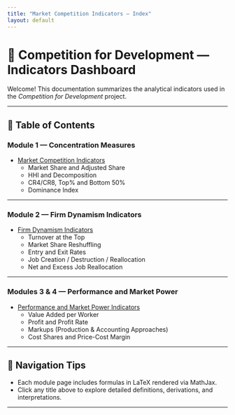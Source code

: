 ```yaml
---
title: "Market Competition Indicators – Index"
layout: default
---
```


# 📘 Competition for Development — Indicators Dashboard

Welcome! This documentation summarizes the analytical indicators used in the *Competition for Development* project.

---

## 📑 Table of Contents

### **Module 1 — Concentration Measures**
- [Market Competition Indicators](./module1_competition.md)
  - Market Share and Adjusted Share  
  - HHI and Decomposition  
  - CR4/CR8, Top% and Bottom 50%  
  - Dominance Index  

---

### **Module 2 — Firm Dynamism Indicators**
- [Firm Dynamism Indicators](./module2_dynamism.md)
  - Turnover at the Top  
  - Market Share Reshuffling  
  - Entry and Exit Rates  
  - Job Creation / Destruction / Reallocation  
  - Net and Excess Job Reallocation  

---

### **Modules 3 & 4 — Performance and Market Power**
- [Performance and Market Power Indicators](./module3_market_power.md)
  - Value Added per Worker  
  - Profit and Profit Rate  
  - Markups (Production & Accounting Approaches)  
  - Cost Shares and Price-Cost Margin  

---

## 🧭 Navigation Tips

- Each module page includes formulas in LaTeX rendered via MathJax.
- Click any title above to explore detailed definitions, derivations, and interpretations.

---
